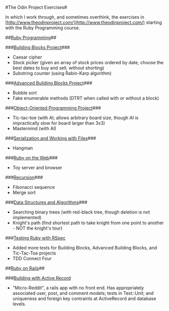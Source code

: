 #The Odin Project Exercises#

In which I work through, and sometimes overthink, the exercises in [http://www.theodinproject.com/](http://www.theodinproject.com/) starting with the Ruby Programming course.

##[Ruby Programming](http://www.theodinproject.com/ruby-programming)##

###[Building Blocks Project](http://www.theodinproject.com/ruby-programming/building-blocks)###
* Caesar cipher
* Stock picker (given an array of stock prices ordered by date, choose the best dates to buy and sell, without shorting)
* Substring counter (using Rabin-Karp algorithm)

###[Advanced Building Blocks Project](http://www.theodinproject.com/ruby-programming/advanced-building-blocks)###
* Bubble sort
* Fake enumerable methods (DTRT when called with or without a block)

###[Object-Oriented Programming Project](http://www.theodinproject.com/ruby-programming/oop)###
* Tic-tac-toe (with AI; allows arbitrary board size, though AI is impractically slow for board larger than 3x3)
* Mastermind (with AI)

###[Serialization and Working with Files](http://www.theodinproject.com/ruby-programming/file-i-o-and-serialization)###
* Hangman

###[Ruby on the Web](http://www.theodinproject.com/ruby-programming/ruby-on-the-web)###
* Toy server and browser

###[Recursion](http://www.theodinproject.com/ruby-programming/recursion)###
* Fibonacci sequence
* Merge sort

###[Data Structures and Algorithms](http://www.theodinproject.com/ruby-programming/data-structures-and-algorithms)###
* Searching binary trees (with red-black tree, though deletion is not implemented)
* Knight's path (find shortest path to take knight from one point to another - NOT the knight's tour)

###[Testing Ruby with RSpec](http://www.theodinproject.com/ruby-programming/testing-ruby)
* Added more tests for Building Blocks, Advanced Building Blocks, and Tic-Tac-Toe projects
* TDD Connect Four

##[Ruby on Rails](http://www.theodinproject.com/ruby-on-rails)##

###[Building with Active Record](http://www.theodinproject.com/ruby-on-rails/building-with-active-record)
* "Micro-Reddit", a rails app with no front end. Has appropriately associated user, post, and comment models; tests in Test::Unit; and uniqueness and foreign key contraints at ActiveRecord and database levels.

